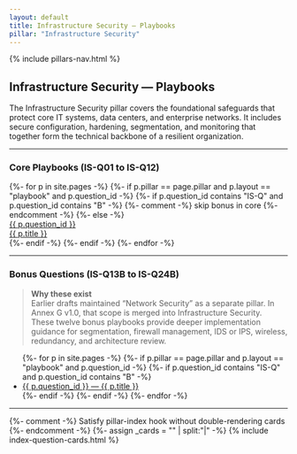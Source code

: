 ```yaml
---
layout: default
title: Infrastructure Security — Playbooks
pillar: "Infrastructure Security"
---
```


{% include pillars-nav.html %}

## Infrastructure Security — Playbooks

The Infrastructure Security pillar covers the foundational safeguards that protect core IT systems, data centers, and enterprise networks.
It includes secure configuration, hardening, segmentation, and monitoring that together form the technical backbone of a resilient organization.

---

### Core Playbooks (IS-Q01 to IS-Q12)

<div class="cards-grid">
{%- for p in site.pages -%}
  {%- if p.pillar == page.pillar and p.layout == "playbook" and p.question_id -%}
    {%- if p.question_id contains "IS-Q" and p.question_id contains "B" -%}
      {%- comment -%} skip bonus in core {%- endcomment -%}
    {%- else -%}
      <a class="card" href="{{ p.url | relative_url }}">
        <div class="card-body">
          <div class="card-kicker">{{ p.question_id }}</div>
          <div class="card-title">{{ p.title }}</div>
        </div>
      </a>
    {%- endif -%}
  {%- endif -%}
{%- endfor -%}
</div>

---

### Bonus Questions (IS-Q13B to IS-Q24B)

> **Why these exist**  
> Earlier drafts maintained “Network Security” as a separate pillar. In Annex G v1.0, that scope is merged into Infrastructure Security.  
> These twelve bonus playbooks provide deeper implementation guidance for segmentation, firewall management, IDS or IPS, wireless, redundancy, and architecture review.

<ul class="bonus-list">
{%- for p in site.pages -%}
  {%- if p.pillar == page.pillar and p.layout == "playbook" and p.question_id -%}
    {%- if p.question_id contains "IS-Q" and p.question_id contains "B" -%}
      <li><a href="{{ p.url | relative_url }}">{{ p.question_id }} — {{ p.title }}</a></li>
    {%- endif -%}
  {%- endif -%}
{%- endfor -%}
</ul>

---

{%- comment -%} Satisfy pillar-index hook without double-rendering cards {%- endcomment -%}
{%- assign _cards = "" | split:"|" -%}
{% include index-question-cards.html %}

